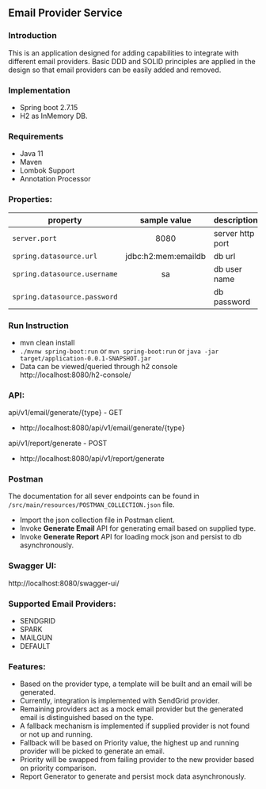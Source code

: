 ## Email Provider Service

### Introduction

This is an application designed for adding capabilities to integrate with different email providers. Basic DDD and SOLID principles are applied in the design so that email providers can be easily added and removed.

### Implementation
- Spring boot 2.7.15 
- H2 as InMemory DB. 

### Requirements
- Java 11
- Maven
- Lombok Support
- Annotation Processor

### Properties:

| property                     |    sample value     | description      |
|------------------------------|:-------------------:|------------------|
| `server.port`                |        8080         | server http port |
| `spring.datasource.url`      | jdbc:h2:mem:emaildb | db url           |
| `spring.datasource.username` |         sa          | db user name     |
| `spring.datasource.password` |                     | db password      |



### Run Instruction
- mvn clean install
- `./mvnw spring-boot:run` or `mvn spring-boot:run` or `java -jar target/application-0.0.1-SNAPSHOT.jar`
- Data can be viewed/queried through h2 console http://localhost:8080/h2-console/


### API:
api/v1/email/generate/{type} - GET
- http://localhost:8080/api/v1/email/generate/{type}

api/v1/report/generate - POST
- http://localhost:8080/api/v1/report/generate

### Postman
The documentation for all sever endpoints can be found in `/src/main/resources/POSTMAN_COLLECTION.json` file.
- Import the json collection file in Postman client.
- Invoke **Generate Email** API for generating email based on supplied type.
- Invoke **Generate Report** API for loading mock json and persist to db asynchronously.

### Swagger UI:
http://localhost:8080/swagger-ui/

### Supported Email Providers:

- SENDGRID
- SPARK
- MAILGUN
- DEFAULT 

### Features:
- Based on the provider type, a template will be built and an email will be generated.
- Currently, integration is implemented with SendGrid provider.
- Remaining providers act as a mock email provider but the generated email is distinguished based on the type.
- A fallback mechanism is implemented if supplied provider is not found or not up and running.
- Fallback will be based on Priority value, the highest up and running provider will be picked to generate an email.
- Priority will be swapped from failing provider to the new provider based on priority comparison.
- Report Generator to generate and persist mock data asynchronously.

